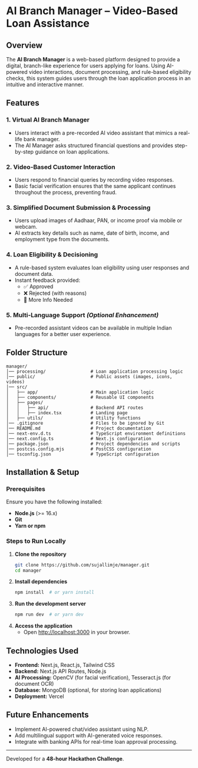 # AI Branch Manager – Video-Based Loan Assistance

## Overview
The **AI Branch Manager** is a web-based platform designed to provide a digital, branch-like experience for users applying for loans. Using AI-powered video interactions, document processing, and rule-based eligibility checks, this system guides users through the loan application process in an intuitive and interactive manner.

## Features
### 1. Virtual AI Branch Manager
- Users interact with a pre-recorded AI video assistant that mimics a real-life bank manager.
- The AI Manager asks structured financial questions and provides step-by-step guidance on loan applications.

### 2. Video-Based Customer Interaction
- Users respond to financial queries by recording video responses.
- Basic facial verification ensures that the same applicant continues throughout the process, preventing fraud.

### 3. Simplified Document Submission & Processing
- Users upload images of Aadhaar, PAN, or income proof via mobile or webcam.
- AI extracts key details such as name, date of birth, income, and employment type from the documents.

### 4. Loan Eligibility & Decisioning
- A rule-based system evaluates loan eligibility using user responses and document data.
- Instant feedback provided:
  - ✅ Approved
  - ❌ Rejected (with reasons)
  - 🔄 More Info Needed

### 5. Multi-Language Support *(Optional Enhancement)*
- Pre-recorded assistant videos can be available in multiple Indian languages for a better user experience.

## Folder Structure
```
manager/
│── processing/                 # Loan application processing logic
│── public/                     # Public assets (images, icons, videos)
│── src/
│   ├── app/                    # Main application logic
│   ├── components/             # Reusable UI components
│   ├── pages/
│   │   ├── api/                # Backend API routes
│   │   ├── index.tsx           # Landing page
│   ├── utils/                  # Utility functions
│── .gitignore                  # Files to be ignored by Git
│── README.md                   # Project documentation
│── next-env.d.ts               # TypeScript environment definitions
│── next.config.ts              # Next.js configuration
│── package.json                # Project dependencies and scripts
│── postcss.config.mjs          # PostCSS configuration
│── tsconfig.json               # TypeScript configuration
```

## Installation & Setup
### Prerequisites
Ensure you have the following installed:
- **Node.js** (>= 16.x)
- **Git**
- **Yarn or npm**

### Steps to Run Locally
1. **Clone the repository**
   ```sh
   git clone https://github.com/sujallimje/manager.git
   cd manager
   ```
2. **Install dependencies**
   ```sh
   npm install  # or yarn install
   ```
3. **Run the development server**
   ```sh
   npm run dev  # or yarn dev
   ```
4. **Access the application**
   - Open [http://localhost:3000](http://localhost:3000) in your browser.

## Technologies Used
- **Frontend:** Next.js, React.js, Tailwind CSS
- **Backend:** Next.js API Routes, Node.js
- **AI Processing:** OpenCV (for facial verification), Tesseract.js (for document OCR)
- **Database:** MongoDB (optional, for storing loan applications)
- **Deployment:** Vercel

## Future Enhancements
- Implement AI-powered chat/video assistant using NLP.
- Add multilingual support with AI-generated voice responses.
- Integrate with banking APIs for real-time loan approval processing.

---
Developed for a **48-hour Hackathon Challenge**.


